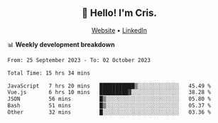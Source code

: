 
<h2 align="center">👋 Hello! I'm Cris.</h2>
<p align="center">
  <a href="https://www.criscunas.dev">Website</a> •
  <a href="https://www.linkedin.com/in/cristophercunas/">LinkedIn</a> 
</p>


📊 **Weekly development breakdown**
<!--START_SECTION:waka-->

```txt
From: 25 September 2023 - To: 02 October 2023

Total Time: 15 hrs 34 mins

JavaScript   7 hrs 20 mins   ███████████▒░░░░░░░░░░░░░   45.49 %
Vue.js       6 hrs 10 mins   █████████▓░░░░░░░░░░░░░░░   38.28 %
JSON         56 mins         █▒░░░░░░░░░░░░░░░░░░░░░░░   05.80 %
Bash         51 mins         █▒░░░░░░░░░░░░░░░░░░░░░░░   05.37 %
Other        32 mins         █░░░░░░░░░░░░░░░░░░░░░░░░   03.36 %
```

<!--END_SECTION:waka-->
